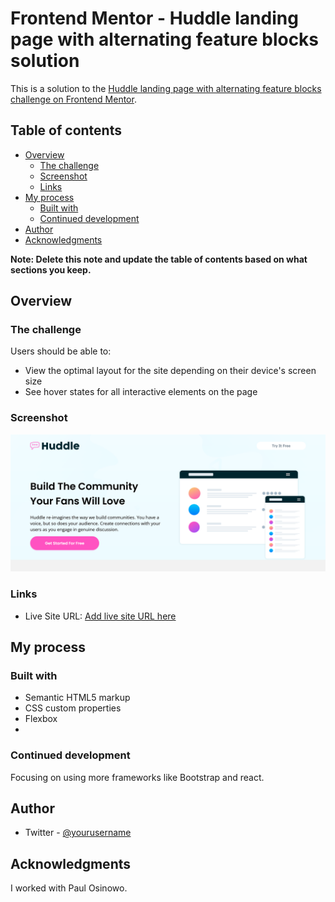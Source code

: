 # Frontend Mentor - Huddle landing page with alternating feature blocks solution

This is a solution to the [Huddle landing page with alternating feature blocks challenge on Frontend Mentor](https://www.frontendmentor.io/challenges/huddle-landing-page-with-alternating-feature-blocks-5ca5f5981e82137ec91a5100). 

## Table of contents

- [Overview](#overview)
  - [The challenge](#the-challenge)
  - [Screenshot](#screenshot)
  - [Links](#links)
- [My process](#my-process)
  - [Built with](#built-with)
  - [Continued development](#continued-development)
- [Author](#author)
- [Acknowledgments](#acknowledgments)

**Note: Delete this note and update the table of contents based on what sections you keep.**

## Overview

### The challenge

Users should be able to:

- View the optimal layout for the site depending on their device's screen size
- See hover states for all interactive elements on the page

### Screenshot

![](https://github.com/esthernickani/huddle/blob/master/images/Huddle%20landing%20page%20screenshot.png)

### Links
- Live Site URL: [Add live site URL here](https://esthernickani.github.io/huddle/)

## My process

### Built with

- Semantic HTML5 markup
- CSS custom properties
- Flexbox
- 
### Continued development

Focusing on using more frameworks like Bootstrap and react.

## Author
- Twitter - [@yourusername](https://www.twitter.com/nick_esther)

## Acknowledgments

I worked with Paul Osinowo.
